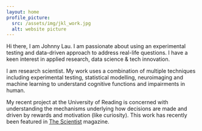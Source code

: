 ```yaml
---
layout: home
profile_picture:
  src: /assets/img/jkl_work.jpg
  alt: website picture
---
```




<p>
  Hi there, I am Johnny Lau. I am passionate about using an experimental testing and data-driven approach to address real-life questions. I have a keen interest in applied research, data science & tech innovation.
</p>

<p>
  I am research scientist. My work uses a combination of multiple techniques including experimental testing, statistical modelling, neuroimaging and machine learning to understand cognitive functions and impairments in human. 
</p>


<p>
  My recent project at the University of Reading is concerned with understanding the mechanisms underlying how decisions are made and driven by rewards and motivation (like curiosity). 
  This work has recently been featured in <a href="https://www.the-scientist.com/notebook/curiosity-and-hunger-are-driven-by-the-same-brain-regions-67992" target="_blank">The Scientist</a> magazine. 
</p>